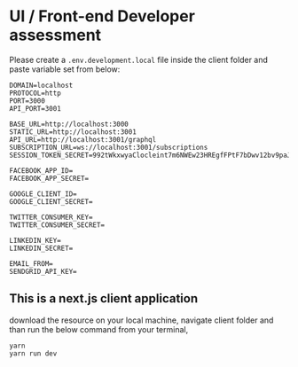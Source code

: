 # UI / Front-end Developer assessment

Please create a `.env.development.local` file inside the client folder and paste variable set from below:

```
DOMAIN=localhost
PROTOCOL=http
PORT=3000
API_PORT=3001

BASE_URL=http://localhost:3000
STATIC_URL=http://localhost:3001
API_URL=http://localhost:3001/graphql
SUBSCRIPTION_URL=ws://localhost:3001/subscriptions
SESSION_TOKEN_SECRET=992tWkxwyaClocleint7m6NWEw23HREgfFPtF7bDwv12bv9paJe

FACEBOOK_APP_ID=
FACEBOOK_APP_SECRET=

GOOGLE_CLIENT_ID=
GOOGLE_CLIENT_SECRET=

TWITTER_CONSUMER_KEY=
TWITTER_CONSUMER_SECRET=

LINKEDIN_KEY=
LINKEDIN_SECRET=

EMAIL_FROM=
SENDGRID_API_KEY=
```

## This is a next.js client application
download the resource on your local machine, navigate client folder and than run the below command from your terminal,

```
yarn
yarn run dev
```